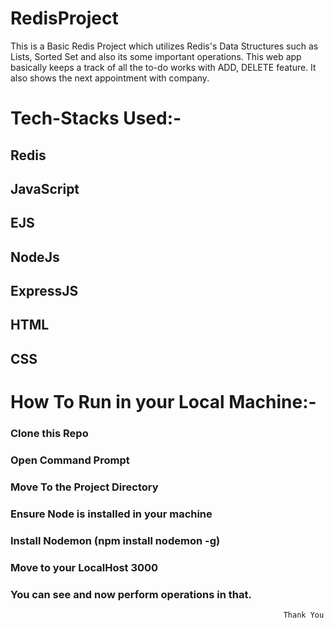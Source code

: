 # RedisProject
This is a Basic Redis Project which utilizes Redis's Data Structures such as Lists, Sorted Set and also its some important operations.
This web app basically keeps a track of all the to-do works with ADD, DELETE feature.
It also shows the next appointment with company.

# Tech-Stacks Used:-

## Redis
## JavaScript
## EJS
## NodeJs
## ExpressJS
## HTML
## CSS

# How To Run in your Local Machine:-
### Clone this Repo
### Open Command Prompt
### Move To the Project Directory
### Ensure Node is installed in your machine
### Install Nodemon (npm install nodemon -g)
### Move to your LocalHost 3000
### You can see and now perform operations in that.


                                                                 Thank You
